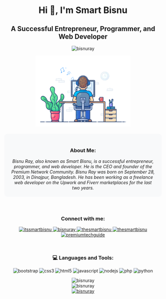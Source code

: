 <div align="center">
    <h1>Hi 👋, I'm Smart Bisnu</h1>
    <h2>A Successful Entrepreneur, Programmer, and Web Developer</h2>

<p align="center"> <img src="https://komarev.com/ghpvc/?username=bisnuray&label=Profile%20views&color=0e75b6&style=flat" alt="bisnuray" /> </p>

<p align="center">
    <img src="dev-working.gif" alt="smartdev" width="60%"/>
</p>
    <div style="background-color: #f8f9fa; padding: 20px; margin: 20px 0; border-radius: 10px;">
        <h3>About Me:</h3>
        <em>Bisnu Ray, also known as Smart Bisnu, is a successful entrepreneur, programmer, and web developer. He is the CEO and founder of the Premium Network Community. Bisnu Ray was born on September 28, 2003, in Dinajpur, Bangladesh. He has been working as a freelance web developer on the Upwork and Fiverr marketplaces for the last two years.</em>
    </div>
<br/>
<h3 align="center">Connect with me:</h3>
<p align="center">
    <a href="https://twitter.com/itssmartbisnu" target="blank">
        <img src="https://img.shields.io/badge/Twitter-1DA1F2?style=flat-square&logo=twitter&logoColor=white" alt="itssmartbisnu" />
    </a>
    <a href="https://linkedin.com/in/bisnuray" target="blank">
        <img src="https://img.shields.io/badge/LinkedIn-0077B5?style=flat-square&logo=linkedin&logoColor=white" alt="bisnuray" />
    </a>
    <a href="https://fb.com/thesmartbisnu" target="blank">
        <img src="https://img.shields.io/badge/Facebook-1877F2?style=flat-square&logo=facebook&logoColor=white" alt="thesmartbisnu" />
    </a>
    <a href="https://instagram.com/thesmartbisnu" target="blank">
        <img src="https://img.shields.io/badge/Instagram-E4405F?style=flat-square&logo=instagram&logoColor=white" alt="thesmartbisnu" />
    </a>
    <a href="https://www.youtube.com/c/premiumtechguide" target="blank">
        <img src="https://img.shields.io/badge/YouTube-FF0000?style=flat-square&logo=youtube&logoColor=white" alt="premiumtechguide" />
    </a>
</p>
<br/>
<div align="center">
    <h3>💻 Languages and Tools:</h3>
    <p>
        <img src="https://img.shields.io/badge/Bootstrap-7952B3?style=flat-square&logo=bootstrap&logoColor=white" alt="bootstrap" />
        <img src="https://img.shields.io/badge/CSS3-1572B6?style=flat-square&logo=css3&logoColor=white" alt="css3" />
        <img src="https://img.shields.io/badge/HTML5-E34F26?style=flat-square&logo=html5&logoColor=white" alt="html5" />
        <img src="https://img.shields.io/badge/JavaScript-F7DF1E?style=flat-square&logo=javascript&logoColor=black" alt="javascript" />
        <img src="https://img.shields.io/badge/Node.js-339933?style=flat-square&logo=nodedotjs&logoColor=white" alt="nodejs" />
        <img src="https://img.shields.io/badge/PHP-777BB4?style=flat-square&logo=php&logoColor=white" alt="php" />
        <img src="https://img.shields.io/badge/Python-3776AB?style=flat-square&logo=python&logoColor=white" alt="python" />
    </p>
</div>

<div align="center">
    <img src="https://github-readme-stats.vercel.app/api/top-langs?username=bisnuray&show_icons=true&theme=algolia&layout=compact" alt="bisnuray" />
</div>

<div align="center">
    <img src="https://github-readme-stats.vercel.app/api?username=bisnuray&show_icons=true&theme=algolia" alt="bisnuray" />
</div>

<div align="center">
    <a href="https://github.com/ryo-ma/github-profile-trophy">
        <img src="https://github-profile-trophy.vercel.app/?username=bisnuray&theme=onedark" alt="bisnuray" />
    </a>
</div>
